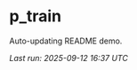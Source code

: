 # p_train

Auto-updating README demo.

<!--START_SECTION:status-->
_Last run: 2025-09-12 16:37 UTC_
<!--END_SECTION:status-->



























































































































































































































































































































































































































































































